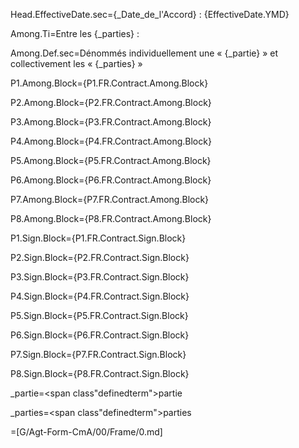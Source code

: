 Head.EffectiveDate.sec={_Date_de_l'Accord} : {EffectiveDate.YMD}

Among.Ti=Entre les {_parties} :

Among.Def.sec=Dénommés individuellement une « {_partie} » et collectivement  les « {_parties} »

P1.Among.Block={P1.FR.Contract.Among.Block}

P2.Among.Block={P2.FR.Contract.Among.Block}

P3.Among.Block={P3.FR.Contract.Among.Block}

P4.Among.Block={P4.FR.Contract.Among.Block}

P5.Among.Block={P5.FR.Contract.Among.Block}

P6.Among.Block={P6.FR.Contract.Among.Block}

P7.Among.Block={P7.FR.Contract.Among.Block}

P8.Among.Block={P8.FR.Contract.Among.Block}

P1.Sign.Block={P1.FR.Contract.Sign.Block}

P2.Sign.Block={P2.FR.Contract.Sign.Block}

P3.Sign.Block={P3.FR.Contract.Sign.Block}

P4.Sign.Block={P4.FR.Contract.Sign.Block}

P5.Sign.Block={P5.FR.Contract.Sign.Block}

P6.Sign.Block={P6.FR.Contract.Sign.Block}

P7.Sign.Block={P7.FR.Contract.Sign.Block}

P8.Sign.Block={P8.FR.Contract.Sign.Block}

_partie=<span class"definedterm">partie</span>

_parties=<span class"definedterm">parties</span>

=[G/Agt-Form-CmA/00/Frame/0.md]
